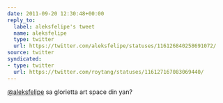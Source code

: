```yaml
---
date: 2011-09-20 12:30:48+00:00
reply_to:
  label: aleksfelipe's tweet
  name: aleksfelipe
  type: twitter
  url: https://twitter.com/aleksfelipe/statuses/116126840258691072/
source: twitter
syndicated:
- type: twitter
  url: https://twitter.com/roytang/statuses/116127167083069440/
---
```


[@aleksfelipe](https://twitter.com/aleksfelipe/) sa glorietta art space din yan?